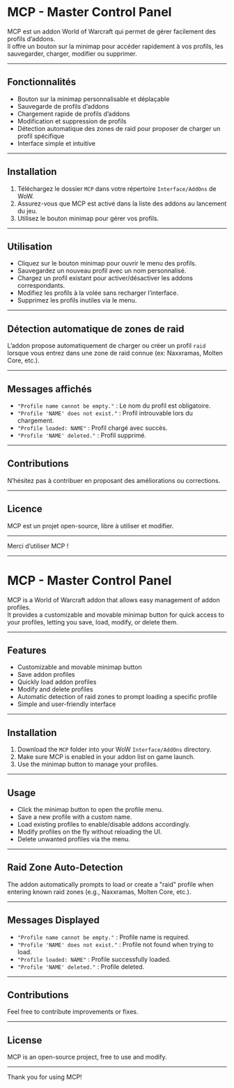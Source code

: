 # MCP - Master Control Panel

MCP est un addon World of Warcraft qui permet de gérer facilement des profils d’addons.  
Il offre un bouton sur la minimap pour accéder rapidement à vos profils, les sauvegarder, charger, modifier ou supprimer.

---

## Fonctionnalités

- Bouton sur la minimap personnalisable et déplaçable  
- Sauvegarde de profils d’addons  
- Chargement rapide de profils d’addons  
- Modification et suppression de profils  
- Détection automatique des zones de raid pour proposer de charger un profil spécifique  
- Interface simple et intuitive  

---

## Installation

1. Téléchargez le dossier `MCP` dans votre répertoire `Interface/AddOns` de WoW.  
2. Assurez-vous que MCP est activé dans la liste des addons au lancement du jeu.  
3. Utilisez le bouton minimap pour gérer vos profils.

---

## Utilisation

- Cliquez sur le bouton minimap pour ouvrir le menu des profils.  
- Sauvegardez un nouveau profil avec un nom personnalisé.  
- Chargez un profil existant pour activer/désactiver les addons correspondants.  
- Modifiez les profils à la volée sans recharger l’interface.  
- Supprimez les profils inutiles via le menu.  

---

## Détection automatique de zones de raid

L’addon propose automatiquement de charger ou créer un profil `raid` lorsque vous entrez dans une zone de raid connue (ex: Naxxramas, Molten Core, etc.).

---

## Messages affichés

- `"Profile name cannot be empty."` : Le nom du profil est obligatoire.  
- `"Profile 'NAME' does not exist."` : Profil introuvable lors du chargement.  
- `"Profile loaded: NAME"` : Profil chargé avec succès.  
- `"Profile 'NAME' deleted."` : Profil supprimé.

---

## Contributions

N’hésitez pas à contribuer en proposant des améliorations ou corrections.

---

## Licence

MCP est un projet open-source, libre à utiliser et modifier.

---

Merci d’utiliser MCP !

---

# MCP - Master Control Panel

MCP is a World of Warcraft addon that allows easy management of addon profiles.  
It provides a customizable and movable minimap button for quick access to your profiles, letting you save, load, modify, or delete them.

---

## Features

- Customizable and movable minimap button  
- Save addon profiles  
- Quickly load addon profiles  
- Modify and delete profiles  
- Automatic detection of raid zones to prompt loading a specific profile  
- Simple and user-friendly interface  

---

## Installation

1. Download the `MCP` folder into your WoW `Interface/AddOns` directory.  
2. Make sure MCP is enabled in your addon list on game launch.  
3. Use the minimap button to manage your profiles.

---

## Usage

- Click the minimap button to open the profile menu.  
- Save a new profile with a custom name.  
- Load existing profiles to enable/disable addons accordingly.  
- Modify profiles on the fly without reloading the UI.  
- Delete unwanted profiles via the menu.

---

## Raid Zone Auto-Detection

The addon automatically prompts to load or create a "raid" profile when entering known raid zones (e.g., Naxxramas, Molten Core, etc.).

---

## Messages Displayed

- `"Profile name cannot be empty."` : Profile name is required.  
- `"Profile 'NAME' does not exist."` : Profile not found when trying to load.  
- `"Profile loaded: NAME"` : Profile successfully loaded.  
- `"Profile 'NAME' deleted."` : Profile deleted.

---

## Contributions

Feel free to contribute improvements or fixes.

---

## License

MCP is an open-source project, free to use and modify.

---

Thank you for using MCP!

